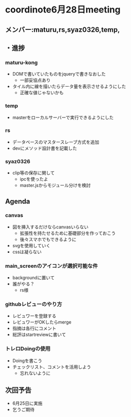 # coordinote6月28日meeting

## メンバー:maturu,rs,syaz0326,temp,

## ・進捗
### maturu-kong
* DOMで書いていたものをjqueryで書きなおした
  - 一部妥協点あり
* タイル内に線を描いたらデータ量を表示させるようにした
  - 正確な値じゃないかも

### temp
* masterをローカルサーバーで実行できるようにした

### rs
* データベースのマスタースレーブ方式を追加
* devにメソッド設計書を記載した

### syaz0326
* clip等の保存に関して
  - ipcを使ったよ
  - master.jsからモジュール分けを検討

## Agenda
### canvas
* 図を挿入するだけならcanvasいらない
  - 拡張性を持たせるために基礎部分を作っておこう
  - 後々スマホでもできるように
* svgを使用していく
* cssは凝らない

### main_screenのアイコンが選択可能な件
* backgroundに置いて
* 誰がやる？
  - rs様

### githubレビューのやり方
* レビュワーを登録する
* レビュワーがOKしたらmerge
* 指摘は各行にコメント
* 総評はstartreviewに書いて

### トレロDoingの使用
* Doingを書こう
* チェックリスト、コメントを活用しよう
  - 忘れないように

## 次回予告
* 6月25日に実施
* 乞うご期待
